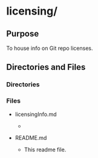 # licensing/

## Purpose

To house info on Git repo licenses.

## Directories and Files

### Directories

### Files

- licensingInfo.md

  -

- README.md

  - This readme file.
